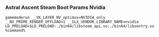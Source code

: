 ### Astral Ascent Steam Boot Params Nvidia
`gamemoderun __VK_LAYER_NV_optimus=NVIDIA_only __NV_PRIME_RENDER_OFFLOAD=1 __GLX_VENDOR_LIBRARY_NAME=nvidia LD_PRELOAD=$LD_PRELOAD:./bin64/libsteam_api.so:./bin64/libsentry.so %command%`
